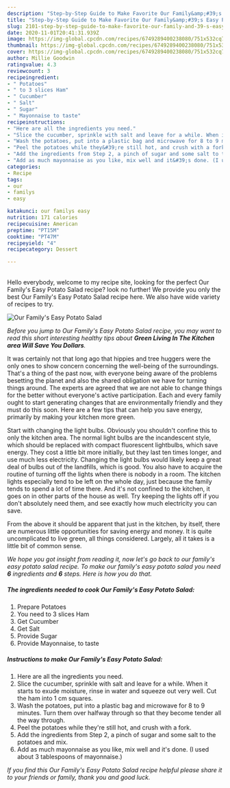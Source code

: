 ```yaml
---
description: "Step-by-Step Guide to Make Favorite Our Family&amp;#39;s Easy Potato Salad"
title: "Step-by-Step Guide to Make Favorite Our Family&amp;#39;s Easy Potato Salad"
slug: 2101-step-by-step-guide-to-make-favorite-our-family-and-39-s-easy-potato-salad
date: 2020-11-01T20:41:31.939Z
image: https://img-global.cpcdn.com/recipes/6749289400238080/751x532cq70/our-familys-easy-potato-salad-recipe-main-photo.jpg
thumbnail: https://img-global.cpcdn.com/recipes/6749289400238080/751x532cq70/our-familys-easy-potato-salad-recipe-main-photo.jpg
cover: https://img-global.cpcdn.com/recipes/6749289400238080/751x532cq70/our-familys-easy-potato-salad-recipe-main-photo.jpg
author: Millie Goodwin
ratingvalue: 4.3
reviewcount: 3
recipeingredient:
- " Potatoes"
- " to 3 slices Ham"
- " Cucumber"
- " Salt"
- " Sugar"
- " Mayonnaise to taste"
recipeinstructions:
- "Here are all the ingredients you need."
- "Slice the cucumber, sprinkle with salt and leave for a while. When it starts to exude moisture, rinse in water and squeeze out very well.  Cut the ham into 1 cm squares."
- "Wash the potatoes, put into a plastic bag and microwave for 8 to 9 minutes. Turn them over halfway through so that they become tender all the way through."
- "Peel the potatoes while they&#39;re still hot, and crush with a fork."
- "Add the ingredients from Step 2, a pinch of sugar and some salt to the potatoes and mix."
- "Add as much mayonnaise as you like, mix well and it&#39;s done. (I used about 3 tablespoons of mayonnaise.)"
categories:
- Recipe
tags:
- our
- familys
- easy

katakunci: our familys easy 
nutrition: 171 calories
recipecuisine: American
preptime: "PT15M"
cooktime: "PT47M"
recipeyield: "4"
recipecategory: Dessert

---
```

<br>
Hello everybody, welcome to my recipe site, looking for the perfect Our Family&#39;s Easy Potato Salad recipe? look no further! We provide you only the best Our Family&#39;s Easy Potato Salad recipe here. We also have wide variety of recipes to try.
<br>


![Our Family&#39;s Easy Potato Salad](https://img-global.cpcdn.com/recipes/6749289400238080/751x532cq70/our-familys-easy-potato-salad-recipe-main-photo.jpg)

<i>Before you jump to Our Family&#39;s Easy Potato Salad recipe, you may want to read this short interesting healthy tips about 
<strong>Green Living In The Kitchen area Will Save You Dollars</strong>.</i>
</br>

It was certainly not that long ago that hippies and tree huggers were the only ones to show concern concerning the well-being of the surroundings. That's a thing of the past now, with everyone being aware of the problems besetting the planet and also the shared obligation we have for turning things around. The experts are agreed that we are not able to change things for the better without everyone's active participation. Each and every family ought to start generating changes that are environmentally friendly and they must do this soon. Here are a few tips that can help you save energy, primarily by making your kitchen more green.

Start with changing the light bulbs. Obviously you shouldn't confine this to only the kitchen area. The normal light bulbs are the incandescent style, which should be replaced with compact fluorescent lightbulbs, which save energy. They cost a little bit more initially, but they last ten times longer, and use much less electricity. Changing the light bulbs would likely keep a great deal of bulbs out of the landfills, which is good. You also have to acquire the routine of turning off the lights when there is nobody in a room. The kitchen lights especially tend to be left on the whole day, just because the family tends to spend a lot of time there. And it's not confined to the kitchen, it goes on in other parts of the house as well. Try keeping the lights off if you don't absolutely need them, and see exactly how much electricity you can save.

From the above it should be apparent that just in the kitchen, by itself, there are numerous little opportunities for saving energy and money. It is quite uncomplicated to live green, all things considered. Largely, all it takes is a little bit of common sense.


<i>We hope you got insight from reading it, now let's go back to our family&#39;s easy potato salad recipe. To make our family&#39;s easy potato salad you need <strong>6</strong> ingredients and <strong>6</strong> steps. Here is how you do that.
</i>

##### The ingredients needed to cook Our Family&#39;s Easy Potato Salad:

1. Prepare  Potatoes
1. You need  to 3 slices Ham
1. Get  Cucumber
1. Get  Salt
1. Provide  Sugar
1. Provide  Mayonnaise, to taste


##### Instructions to make Our Family&#39;s Easy Potato Salad:

1. Here are all the ingredients you need.
1. Slice the cucumber, sprinkle with salt and leave for a while. When it starts to exude moisture, rinse in water and squeeze out very well.  Cut the ham into 1 cm squares.
1. Wash the potatoes, put into a plastic bag and microwave for 8 to 9 minutes. Turn them over halfway through so that they become tender all the way through.
1. Peel the potatoes while they&#39;re still hot, and crush with a fork.
1. Add the ingredients from Step 2, a pinch of sugar and some salt to the potatoes and mix.
1. Add as much mayonnaise as you like, mix well and it&#39;s done. (I used about 3 tablespoons of mayonnaise.)


<i>If you find this Our Family&#39;s Easy Potato Salad recipe helpful please share it to your friends or family, thank you and good luck.</i>
